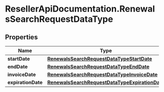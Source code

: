 # ResellerApiDocumentation.RenewalsSearchRequestDataType

## Properties

Name | Type | Description | Notes
------------ | ------------- | ------------- | -------------
**startDate** | [**RenewalsSearchRequestDataTypeStartDate**](RenewalsSearchRequestDataTypeStartDate.md) |  | [optional] 
**endDate** | [**RenewalsSearchRequestDataTypeEndDate**](RenewalsSearchRequestDataTypeEndDate.md) |  | [optional] 
**invoiceDate** | [**RenewalsSearchRequestDataTypeInvoiceDate**](RenewalsSearchRequestDataTypeInvoiceDate.md) |  | [optional] 
**expirationDate** | [**RenewalsSearchRequestDataTypeExpirationDate**](RenewalsSearchRequestDataTypeExpirationDate.md) |  | [optional] 


